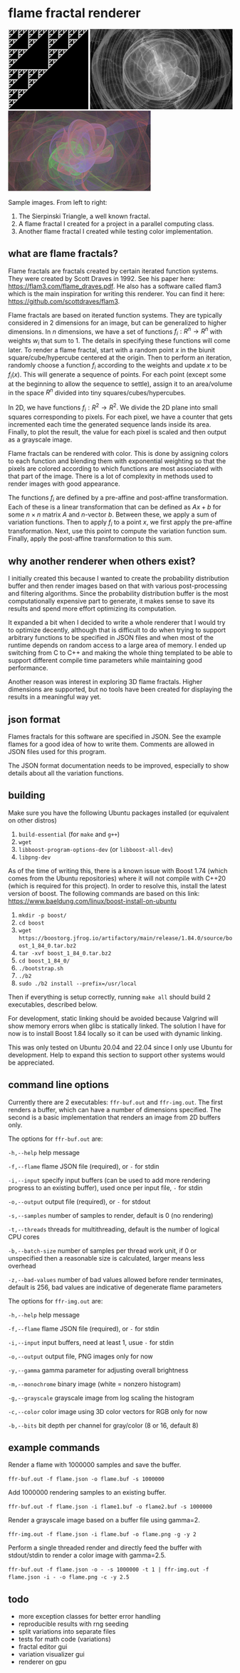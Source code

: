 # flame fractal renderer

<p float="left">
<img src="examples/sierpinski_triangle.png" alt="Image 1" height="180" />
<img src="examples/csci6360_project.png" alt="Image 2" height="180" />
<img src="examples/tkoz_test3.png" alt="Image 3" height="180" />
</p>

Sample images. From left to right:
1. The Sierpinski Triangle, a well known fractal.
2. A flame fractal I created for a project in a parallel computing class.
3. Another flame fractal I created while testing color implementation.

## what are flame fractals?

Flame fractals are fractals created by certain iterated function systems. They
were created by Scott Draves in 1992. See his paper here:
https://flam3.com/flame_draves.pdf. He also has a software called flam3 which is
the main inspiration for writing this renderer. You can find it here:
https://github.com/scottdraves/flam3.

Flame fractals are based on iterated function systems. They are typically
considered in 2 dimensions for an image, but can be generalized to higher
dimensions. In $n$ dimensions, we have a set of functions $f_i:R^n\to R^n$ with
weights $w_i$ that sum to 1. The details in specifying these functions will come
later. To render a flame fractal, start with a random point $x$ in the biunit
square/cube/hypercube centered at the origin. Then to perform an iteration,
randomly choose a function $f_i$ according to the weights and update $x$ to be
$f_i(x)$. This will generate a sequence of points. For each point (except some
at the beginning to allow the sequence to settle), assign it to an area/volume
in the space $R^n$ divided into tiny squares/cubes/hypercubes.

In 2D, we have functions $f_i:R^2\to R^2$. We divide the 2D plane into small
squares corresponding to pixels. For each pixel, we have a counter that gets
incremented each time the generated sequence lands inside its area. Finally, to
plot the result, the value for each pixel is scaled and then output as a
grayscale image.

Flame fractals can be rendered with color. This is done by assigning colors to
each function and blending them with exponential weighting so that the pixels
are colored according to which functions are most associated with that part of
the image. There is a lot of complexity in methods used to render images with
good appearance.

The functions $f_i$ are defined by a pre-affine and post-affine transformation.
Each of these is a linear transformation that can be defined as $Ax+b$ for some
$n\times n$ matrix $A$ and $n$-vector $b$. Between these, we apply a sum of
variation functions. Then to apply $f_i$ to a point $x$, we first apply the
pre-affine transformation. Next, use this point to compute the variation
function sum. Finally, apply the post-affine transformation to this sum.

## why another renderer when others exist?

I initially created this because I wanted to create the probability distribution
buffer and then render images based on that with various post-processing and
filtering algorithms. Since the probability distribution buffer is the most
computationally expensive part to generate, it makes sense to save its results
and spend more effort optimizing its computation.

It expanded a bit when I decided to write a whole renderer that I would try to
optimize decently, although that is difficult to do when trying to support
arbitrary functions to be specified in JSON files and when most of the runtime
depends on random access to a large area of memory. I ended up switching from C
to C++ and making the whole thing templated to be able to support different
compile time parameters while maintaining good performance.

Another reason was interest in exploring 3D flame fractals. Higher dimensions
are supported, but no tools have been created for displaying the results in a
meaningful way yet.

## json format

Flames fractals for this software are specified in JSON. See the example flames
for a good idea of how to write them. Comments are allowed in JSON files used
for this program.

The JSON format documentation needs to be improved, especially to show details
about all the variation functions.

## building

Make sure you have the following Ubuntu packages installed (or equivalent on
other distros)

1. `build-essential` (for `make` and `g++`)
2. `wget`
3. `libboost-program-options-dev` (or `libboost-all-dev`)
4. `libpng-dev`

As of the time of writing this, there is a known issue with Boost 1.74 (which
comes from the Ubuntu repositories) where it will not compile with C++20 (which
is required for this project). In order to resolve this, install the latest
version of boost. The following commands are based on this link:
https://www.baeldung.com/linux/boost-install-on-ubuntu

1. `mkdir -p boost/`
2. `cd boost`
3. `wget https://boostorg.jfrog.io/artifactory/main/release/1.84.0/source/boost_1_84_0.tar.bz2`
4. `tar -xvf boost_1_84_0.tar.bz2`
5. `cd boost_1_84_0/`
6. `./bootstrap.sh`
7. `./b2`
8. `sudo ./b2 install --prefix=/usr/local`

Then if everything is setup correctly, running `make all` should build 2
executables, described below.

For development, static linking should be avoided because Valgrind will show
memory errors when glibc is statically linked. The solution I have for now is
to install Boost 1.84 locally so it can be used with dynamic linking.

This was only tested on Ubuntu 20.04 and 22.04 since I only use Ubuntu for
development. Help to expand this section to support other systems would be
appreciated.

## command line options

Currently there are 2 executables: `ffr-buf.out` and `ffr-img.out`. The first
renders a buffer, which can have a number of dimensions specified. The second
is a basic implementation that renders an image from 2D buffers only.

The options for `ffr-buf.out` are:

`-h,--help` help message

`-f,--flame` flame JSON file (required), or `-` for stdin

`-i,--input` specify input buffers (can be used to add more rendering progress
to an existing buffer), used once per input file, `-` for stdin

`-o,--output` output file (required), or `-` for stdout

`-s,--samples` number of samples to render, default is 0 (no rendering)

`-t,--threads` threads for multithreading, default is the number of logical
CPU cores

`-b,--batch-size` number of samples per thread work unit, if 0 or unspecified
then a reasonable size is calculated, larger means less overhead

`-z,--bad-values` number of bad values allowed before render terminates,
default is 256, bad values are indicative of degenerate flame parameters

The options for `ffr-img.out` are:

`-h,--help` help message

`-f,--flame` flame JSON file (required), or `-` for stdin

`-i,--input` input buffers, need at least 1, usue `-` for stdin

`-o,--output` output file, PNG images only for now

`-y,--gamma` gamma parameter for adjusting overall brightness

`-m,--monochrome` binary image (white = nonzero histogram)

`-g,--grayscale` grayscale image from log scaling the histogram

`-c,--color` color image using 3D color vectors for RGB only for now

`-b,--bits` bit depth per channel for gray/color (8 or 16, default 8)

## example commands

Render a flame with 1000000 samples and save the buffer.

`ffr-buf.out -f flame.json -o flame.buf -s 1000000`

Add 1000000 rendering samples to an existing buffer.

`ffr-buf.out -f flame.json -i flame1.buf -o flame2.buf -s 1000000`

Render a grayscale image based on a buffer file using gamma=2.

`ffr-img.out -f flame.json -i flame.buf -o flame.png -g -y 2`

Perform a single threaded render and directly feed the buffer with stdout/stdin
to render a color image with gamma=2.5.

`ffr-buf.out -f flame.json -o - -s 1000000 -t 1 | ffr-img.out -f flame.json -i - -o flame.png -c -y 2.5`

## todo

- more exception classes for better error handling
- reproducible results with rng seeding
- split variations into separate files
- tests for math code (variations)
- fractal editor gui
- variation visualizer gui
- renderer on gpu

